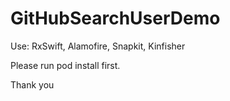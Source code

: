 # GitHubSearchUserDemo

Use: RxSwift, Alamofire, Snapkit, Kinfisher

Please run pod install first.

Thank you
